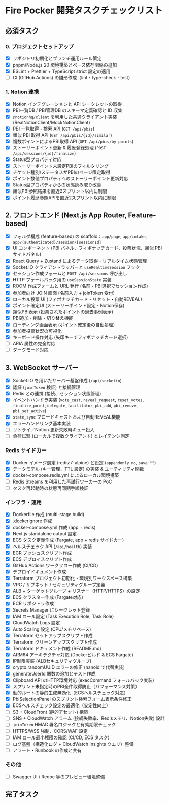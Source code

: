 # Fire Pocker 開発タスクチェックリスト

## 必須タスク

### 0. プロジェクトセットアップ
- [x] リポジトリ初期化とブランチ運用ルール策定
- [x] pnpm/Node.js 20 環境構築とベース依存関係の追加
- [x] ESLint + Prettier + TypeScript strict 設定の適用
- [ ] CI (GitHub Actions) の雛形作成（lint・type-check・test）

### 1. Notion 連携
- [x] Notion インテグレーションと API シークレットの取得
- [x] PBI一覧DB / PBI管理DB のスキーマ定義確認と ID 収集
- [x] `@notionhq/client` を利用した共通クライアント実装 (RealNotionClient/MockNotionClient)
- [x] PBI 一覧取得・検索 API (`GET /api/pbis`)
- [x] 類似 PBI 取得 API (`GET /api/pbis/{id}/similar`)
- [x] 複数ポイントによるPBI取得 API (`GET /api/pbis/by-points`)
- [x] ストーリーポイント更新 & 履歴登録処理 (`POST /api/sessions/{id}/finalize`)
- [x] Status型プロパティ対応
- [x] ストーリーポイント未設定PBIのフィルタリング
- [x] チケット種別/ステータスがPBIのページ限定取得
- [x] ポイント数値プロパティへのストーリーポイント更新対応
- [x] Status型プロパティからの状態読み取り改善
- [x] 類似PBI参照結果を直近2スプリント以内に制限
- [x] ポイント履歴参照APIを直近2スプリント以内に制限

## 2. フロントエンド (Next.js App Router, Feature-based)
- [x] フォルダ構成 (feature-based) の scaffold：`app/page`, `app/intake`, `app/(authenticated)/session/[sessionId]`
- [x] UI コンポーネント (PBI パネル、フィボナッチカード、投票状況、類似 PBI サイドパネル)
- [x] React Query + Zustand によるデータ取得・リアルタイム状態管理
- [x] Socket.IO クライアントラッパーと `useRealtimeSession` フック
- [x] セッション作成フォームと `POST /api/sessions` 呼び出し
- [x] HTTP フォールバック用の `useSessionState` 実装
- [x] ROOM 作成フォームと URL 発行 (名前・PBI選択でセッション作成)
- [x] 参加者向け JOIN 画面 (名前入力 + joinToken 受付)
- [x] ローカル投票 UI (フィボナッチカード・リセット・自動REVEAL)
- [x] ポイント確定UI (ストーリーポイント設定・Notion保存)
- [x] 類似PBI表示 (投票されたポイントの過去事例表示)
- [x] PBI追加・削除・切り替え機能
- [x] ローディング画面表示 (ポイント確定後の自動処理)
- [x] 参加者投票状況の可視化
- [x] キーボード操作対応 (矢印キーでフィボナッチカード選択)
- [ ] ARIA 属性の完全対応
- [ ] ダークモード対応

## 3. WebSocket サーバー
- [x] Socket.IO を用いたサーバー基盤作成 (`/api/socketio`)
- [x] 認証 (`joinToken` 検証) と接続管理
- [x] Redis との連携 (接続、セッション状態管理)
- [x] イベントハンドラ実装 (`vote_cast`, `reveal_request`, `reset_votes`, `finalize_point`, `delegate_facilitator`, `pbi_add`, `pbi_remove`, `pbi_set_active`)
- [x] `state_sync` ブロードキャストおよび自動REVEAL機能
- [x] エラーハンドリング基本実装
- [ ] リトライ／Notion 更新失敗時キュー投入
- [ ] 負荷試験 (ローカルで複数クライアント) とレイテンシ測定

### Redis サイドカー
- [x] Docker イメージ選定 (redis:7-alpine) と設定 (`appendonly no`, `save ""`)
- [x] データモデル (キー管理、TTL 設定) の実装 & ユーティリティ関数
- [x] docker-compose.redis.yml によるローカル環境構築
- [ ] Redis Streams を利用した再試行ワーカーの PoC
- [ ] タスク再起動時の状態再同期手順検証

### インフラ・運用
- [x] Dockerfile 作成 (multi-stage build)
- [x] .dockerignore 作成
- [x] docker-compose.yml 作成 (app + redis)
- [x] Next.js standalone output 設定
- [x] ECS タスク定義作成 (Fargate, app + redis サイドカー)
- [x] ヘルスチェック API (`/api/health`) 実装
- [x] ECR プッシュスクリプト作成
- [x] ECS デプロイスクリプト作成
- [x] GitHub Actions ワークフロー作成 (CI/CD)
- [x] デプロイドキュメント作成
- [x] Terraform プロジェクト初期化・環境別ワークスペース構築
- [x] VPC / サブネット / セキュリティグループ定義
- [x] ALB + ターゲットグループ + リスナー（HTTP/HTTPS）の設定
- [x] ECS クラスター作成 (Fargate対応)
- [x] ECR リポジトリ作成
- [x] Secrets Manager にシークレット登録
- [x] IAM ロール設定 (Task Execution Role, Task Role)
- [x] CloudWatch Logs 設定
- [x] Auto Scaling 設定 (CPU/メモリベース)
- [x] Terraform セットアップスクリプト作成
- [x] Terraform クリーンアップスクリプト作成
- [x] Terraform ドキュメント作成 (README.md)
- [x] ARM64 アーキテクチャ対応 (Dockerビルド & ECS Fargate)
- [x] IP制限実装 (ALBセキュリティグループ)
- [x] crypto.randomUUID エラーの修正 (nanoid で代替実装)
- [x] generateUserId 関数の追加とテスト作成
- [x] Clipboard API のHTTP環境対応 (execCommand フォールバック実装)
- [x] スプリント未指定時のPBI全件取得防止（パフォーマンス対策）
- [x] 動的ルートの静的生成無効化（ECSヘルスチェック対応）
- [x] PbiSelectionPanel のスプリント検索フォーム表示条件修正
- [x] ECSヘルスチェック設定の最適化（安定性向上）
- [ ] S3 + CloudFront (静的アセット) 構築
- [ ] SNS + CloudWatch アラーム (接続失敗率、Redisメモリ、Notion失敗) 設計
- [ ] `joinToken` HMAC 署名ロジックと有効期限チェック
- [ ] HTTPS/WSS 強制、CORS/WAF 設定
- [ ] IAM ロール最小権限の確認 (CI/CD, ECS タスク)
- [ ] ログ基盤（構造化ログ + CloudWatch Insights クエリ）整備
- [ ] アラート・Runbook の作成と共有

### その他
- [ ] Swagger UI / Redoc 等のプレビュー環境整備

## 完了タスク
